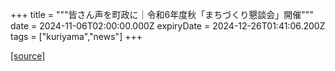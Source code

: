 +++
title = """皆さん声を町政に｜令和6年度秋「まちづくり懇談会」開催"""
date = 2024-11-06T02:00:00.000Z
expiryDate = 2024-12-26T01:41:06.200Z
tags = ["kuriyama","news"]
+++


[[source]](https://www.town.kuriyama.hokkaido.jp/site/matikon/29403.html)
